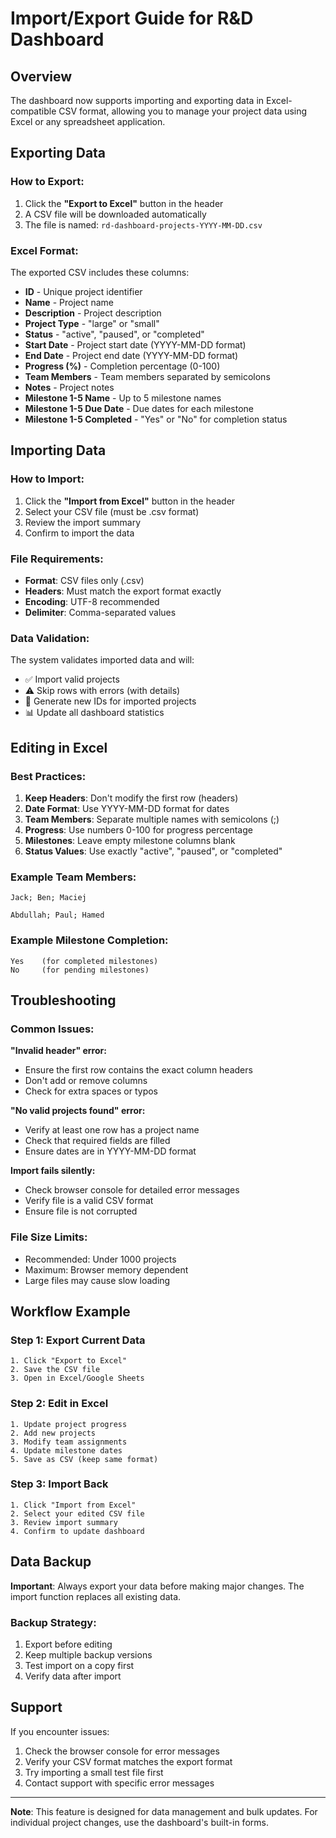 # Import/Export Guide for R&D Dashboard

## Overview
The dashboard now supports importing and exporting data in Excel-compatible CSV format, allowing you to manage your project data using Excel or any spreadsheet application.

## Exporting Data

### How to Export:
1. Click the **"Export to Excel"** button in the header
2. A CSV file will be downloaded automatically
3. The file is named: `rd-dashboard-projects-YYYY-MM-DD.csv`

### Excel Format:
The exported CSV includes these columns:
- **ID** - Unique project identifier
- **Name** - Project name
- **Description** - Project description
- **Project Type** - "large" or "small"
- **Status** - "active", "paused", or "completed"
- **Start Date** - Project start date (YYYY-MM-DD format)
- **End Date** - Project end date (YYYY-MM-DD format)
- **Progress (%)** - Completion percentage (0-100)
- **Team Members** - Team members separated by semicolons
- **Notes** - Project notes
- **Milestone 1-5 Name** - Up to 5 milestone names
- **Milestone 1-5 Due Date** - Due dates for each milestone
- **Milestone 1-5 Completed** - "Yes" or "No" for completion status

## Importing Data

### How to Import:
1. Click the **"Import from Excel"** button in the header
2. Select your CSV file (must be .csv format)
3. Review the import summary
4. Confirm to import the data

### File Requirements:
- **Format**: CSV files only (.csv)
- **Headers**: Must match the export format exactly
- **Encoding**: UTF-8 recommended
- **Delimiter**: Comma-separated values

### Data Validation:
The system validates imported data and will:
- ✅ Import valid projects
- ⚠️ Skip rows with errors (with details)
- 🔄 Generate new IDs for imported projects
- 📊 Update all dashboard statistics

## Editing in Excel

### Best Practices:
1. **Keep Headers**: Don't modify the first row (headers)
2. **Date Format**: Use YYYY-MM-DD format for dates
3. **Team Members**: Separate multiple names with semicolons (;)
4. **Progress**: Use numbers 0-100 for progress percentage
5. **Milestones**: Leave empty milestone columns blank
6. **Status Values**: Use exactly "active", "paused", or "completed"

### Example Team Members:
```
Jack; Ben; Maciej
```
```
Abdullah; Paul; Hamed
```

### Example Milestone Completion:
```
Yes    (for completed milestones)
No     (for pending milestones)
```

## Troubleshooting

### Common Issues:

**"Invalid header" error:**
- Ensure the first row contains the exact column headers
- Don't add or remove columns
- Check for extra spaces or typos

**"No valid projects found" error:**
- Verify at least one row has a project name
- Check that required fields are filled
- Ensure dates are in YYYY-MM-DD format

**Import fails silently:**
- Check browser console for detailed error messages
- Verify file is a valid CSV format
- Ensure file is not corrupted

### File Size Limits:
- Recommended: Under 1000 projects
- Maximum: Browser memory dependent
- Large files may cause slow loading

## Workflow Example

### Step 1: Export Current Data
```
1. Click "Export to Excel"
2. Save the CSV file
3. Open in Excel/Google Sheets
```

### Step 2: Edit in Excel
```
1. Update project progress
2. Add new projects
3. Modify team assignments
4. Update milestone dates
5. Save as CSV (keep same format)
```

### Step 3: Import Back
```
1. Click "Import from Excel"
2. Select your edited CSV file
3. Review import summary
4. Confirm to update dashboard
```

## Data Backup

**Important**: Always export your data before making major changes. The import function replaces all existing data.

### Backup Strategy:
1. Export before editing
2. Keep multiple backup versions
3. Test import on a copy first
4. Verify data after import

## Support

If you encounter issues:
1. Check the browser console for error messages
2. Verify your CSV format matches the export format
3. Try importing a small test file first
4. Contact support with specific error messages

---

**Note**: This feature is designed for data management and bulk updates. For individual project changes, use the dashboard's built-in forms.
